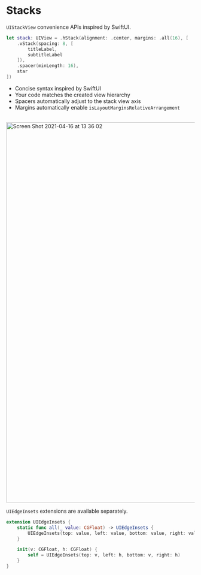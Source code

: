 # Stacks

`UIStackView` convenience APIs inspired by SwiftUI.

```swift
let stack: UIView = .hStack(alignment: .center, margins: .all(16), [
    .vStack(spacing: 8, [
        titleLabel,
        subtitleLabel
    ]),
    .spacer(minLength: 16),
    star
])
```

- Concise syntax inspired by SwiftUI
- Your code matches the created view hierarchy
- Spacers automatically adjust to the stack view axis
- Margins automatically enable `isLayoutMarginsRelativeArrangement`

<br/>

<img width="1016" alt="Screen Shot 2021-04-16 at 13 36 02" src="https://user-images.githubusercontent.com/1567433/115062870-d2a2fc80-9eb8-11eb-8a98-4d4608ad9716.png">

<br/>

`UIEdgeInsets` extensions are available separately.

```swift
extension UIEdgeInsets {
    static func all(_ value: CGFloat) -> UIEdgeInsets {
        UIEdgeInsets(top: value, left: value, bottom: value, right: value)
    }

    init(v: CGFloat, h: CGFloat) {
        self = UIEdgeInsets(top: v, left: h, bottom: v, right: h)
    }
}
```
